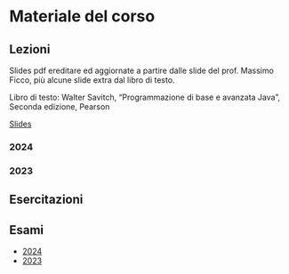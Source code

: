 # Materiale del corso

## Lezioni

Slides pdf ereditare ed aggiornate a partire dalle slide del prof. Massimo Ficco, più alcune slide extra dal libro di testo.

Libro di testo: Walter Savitch, “Programmazione di base e avanzata Java”, Seconda edizione, Pearson

[Slides]({{site.baseurl}}/slides/)

### 2024

### 2023

## Esercitazioni

## Esami

- [2024]({{site.baseurl}}/esami/2024/)
- [2023]({{site.baseurl}}/esami/2023/)
